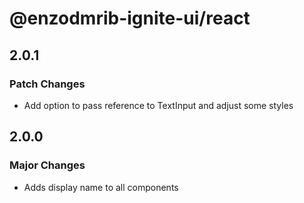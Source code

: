 # @enzodmrib-ignite-ui/react

## 2.0.1

### Patch Changes

- Add option to pass reference to TextInput and adjust some styles

## 2.0.0

### Major Changes

- Adds display name to all components

